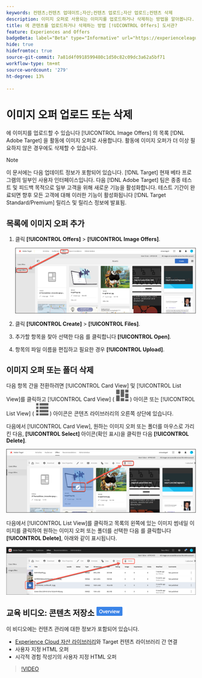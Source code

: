 ```yaml
---
keywords: 컨텐츠;컨텐츠 업데이트;자산;컨텐츠 업로드;자산 업로드;컨텐츠 삭제
description: 이미지 오퍼로 사용되는 이미지를 업로드하거나 삭제하는 방법을 알아봅니다.
title: 에 콘텐츠를 업로드하거나 삭제하는 방법 [!UICONTROL Offers] 도서관?
feature: Experiences and Offers
badgeBeta: label="Beta" type="Informative" url="https://experienceleague.adobe.com/docs/target/using/introduction/intro.html#beta newtab=true" tooltip=" [!DNL Adobe Target]의 Beta 기능"
hide: true
hidefromtoc: true
source-git-commit: 7a81d4f0918599480c1d50c82c09dc3a62a5bf71
workflow-type: tm+mt
source-wordcount: '279'
ht-degree: 13%

---
```


# 이미지 오퍼 업로드 또는 삭제

에 이미지를 업로드할 수 있습니다 [!UICONTROL Image Offers] 의 목록 [!DNL Adobe Target] 을 활동에 이미지 오퍼로 사용합니다. 활동에 이미지 오퍼가 더 이상 필요하지 않은 경우에도 삭제할 수 있습니다.

>[!NOTE]
>
>이 문서에는 다음 업데이트 정보가 포함되어 있습니다. [!DNL Target] 현재 베타 프로그램의 일부인 사용자 인터페이스입니다. 다음 [!DNL Adobe Target] 팀은 종종 테스트 및 피드백 목적으로 일부 고객을 위해 새로운 기능을 활성화합니다. 테스트 기간이 완료되면 향후 모든 고객에 대해 이러한 기능이 활성화됩니다 [!DNL Target Standard/Premium] 릴리스 및 릴리스 정보에 발표됨.

## 목록에 이미지 오퍼 추가

1. 클릭 **[!UICONTROL Offers]** > **[!UICONTROL Image Offers]**.

   ![오퍼 > 이미지 오퍼](/help/main/c-experiences/c-manage-content/assets/image-offers-tab-new.png)

1. 클릭 **[!UICONTROL Create]** > **[!UICONTROL Files]**.
1. 추가할 항목을 찾아 선택한 다음 를 클릭합니다 **[!UICONTROL Open]**.
1. 항목의 파일 이름을 편집하고 필요한 경우 **[!UICONTROL Upload]**.

## 이미지 오퍼 또는 폴더 삭제

다음 항목 간을 전환하려면 [!UICONTROL Card View] 및 [!UICONTROL List View]를 클릭하고 [!UICONTROL Card View] ( ![카드 보기 아이콘](/help/main/c-experiences/c-manage-content/assets/icon-tile.png) ) 아이콘 또는 [!UICONTROL List View] ( ![목록 보기 아이콘](/help/main/c-experiences/c-manage-content/assets/icon-list-view.png) ) 아이콘은 콘텐츠 라이브러리의 오른쪽 상단에 있습니다.

다음에서 [!UICONTROL Card View], 원하는 이미지 오퍼 또는 폴더를 마우스로 가리킨 다음, **[!UICONTROL Select]** 아이콘(확인 표시)을 클릭한 다음 **[!UICONTROL Delete]**.

![카드 보기에서 오퍼 삭제](/help/main/c-experiences/c-manage-content/assets/delete-card-view.png)

다음에서 [!UICONTROL List View]를 클릭하고 목록의 왼쪽에 있는 이미지 썸네일 이미지를 클릭하여 원하는 이미지 오퍼 또는 폴더를 선택한 다음 를 클릭합니다 **[!UICONTROL Delete]**, 아래와 같이 표시됩니다.

![선택한 항목 삭제](/help/main/c-experiences/c-manage-content/assets/delete-image-offer.png)

## 교육 비디오: 콘텐츠 저장소 ![개요 배지](/help/main/assets/overview.png)

이 비디오에는 컨텐츠 관리에 대한 정보가 포함되어 있습니다.

* [Experience Cloud 자산 라이브러리](https://experienceleague.adobe.com/docs/core-services/interface/assets/creative-cloud.html)와 Target 컨텐츠 라이브러리 간 연결
* 사용자 지정 HTML 오퍼
* 시각적 경험 작성기의 사용자 지정 HTML 오퍼

>[!VIDEO](https://video.tv.adobe.com/v/17387)